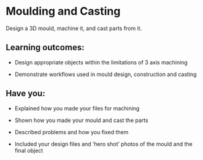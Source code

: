 # Moulding and Casting
Design a 3D mould, machine it, and cast parts from it.

## Learning outcomes:
* Design appropriate objects within the limitations of 3 axis machining

* Demonstrate workflows used in mould design, construction and casting

## Have you:
* Explained how you made your files for machining

* Shown how you made your mould and cast the parts

* Described problems and how you fixed them

* Included your design files and ‘hero shot’ photos of the mould and the final object
